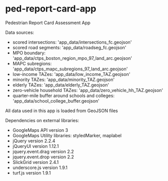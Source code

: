 # ped-report-card-app
Pedestrian Report Card Assessment App

Data sources:  
* scored intersections:   'app_data/intersections_fc.geojson'
* scored road segments:   'app_data/roadseg_fc.geojson'
* MPO boundary:           'app_data/ctps_boston_region_mpo_97_land_arc.geojson'
* MAPC subregions:        'app_data/ctps_mapc_subregions_97_land_arc.geojson'    
* low-income TAZes:       'app_data/low_income_TAZ.geojson'
* minority TAZes:         'app_data/minority_TAZ.geojson'
* elderly TAZes:          'app_data/elderly_TAZ.geojson'
* zero-vehicle household TAZes:   'app_data/zero_vehicle_hh_TAZ.geojson'
* quarter-mile buffer around schools and colleges:    'app_data/school_college_buffer.geojson'
    
All data used in this app is loaded from GeoJSON files

Dependencies on external libraries:  
* GoogleMaps API version 3
* GoogleMaps Utility libraries: styledMarker, maplabel
* jQuery version 2.2.4
* jQueryUI version 1.12.1
* jquery.event.drag  version 2.2
* jquery.event.drop version 2.2
* SlickGrid version 2.4.1
* underscore.js version 1.9.1
* turf.js version 1.9.1
